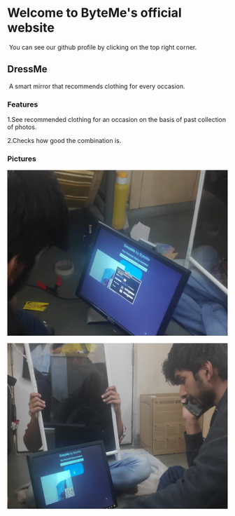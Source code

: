 # Welcome to ByteMe's official website
​
You can see our github profile by clicking on the top right corner. 
​

## DressMe
​
A smart mirror that recommends clothing for every occasion.
​

### Features

1.See recommended clothing for an occasion on the basis of past collection of photos.    

2.Checks how good the combination is.

### Pictures

![alt text](0b9699a3-f97f-406d-bb5a-b577835747cf.jpeg)  

![alt text](48f2a5cb-cd97-4bec-bc12-800b09ff19a8.jpeg)


​




